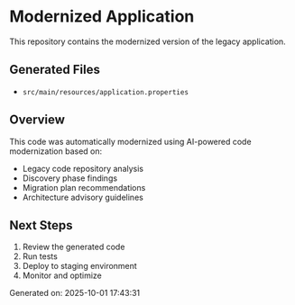 # Modernized Application

This repository contains the modernized version of the legacy application.

## Generated Files

- `src/main/resources/application.properties`

## Overview

This code was automatically modernized using AI-powered code modernization based on:
- Legacy code repository analysis
- Discovery phase findings
- Migration plan recommendations
- Architecture advisory guidelines

## Next Steps

1. Review the generated code
2. Run tests
3. Deploy to staging environment
4. Monitor and optimize

Generated on: 2025-10-01 17:43:31
